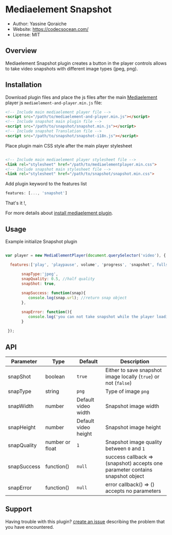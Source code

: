 # Mediaelement Snapshot

* Author: Yassine Qoraiche
* Website: https://codecsocean.com/
* License: MIT

## Overview

Mediaelement Snapshot plugin creates a button in the player controls allows to take video snapshots with different image types (jpeg, png).

## Installation

Download plugin files and place the js files after the main [Mediaelement](https://github.com/mediaelement/mediaelement/) player js `mediaelement-and-player.min.js` file:

```HTML
<!-- Include main mediaelement player file -->
<script src="/path/to/mediaelement-and-player.min.js"></script>
<!-- Include snapshot main plugin file -->
<script src="/path/to/snapshot/snapshot.min.js"></script>
<!-- Include snapshot Translation file -->
<script src="/path/to/snapshot/snapshot-i18n.js"></script>

```
Place plugin main CSS style after the main player stylesheet

```HTML

<!-- Include main mediaelement player stylesheet file -->
<link rel="stylesheet" href="/path/to/mediaelementplayer.min.css">
<!-- Include snapshot main stylesheet file -->
<link rel="stylesheet" href="/path/to/snapshot/snapshot.min.css">

```

Add plugin keyword to the features list

```Javascript
features: [..., 'snapshot']
```

That's it !, 

For more details about [install mediaelement plugin](https://github.com/mediaelement/mediaelement-plugins#installation).

## Usage

Example initialize Snapshot plugin

```Javascript

var player = new MediaElementPlayer(document.querySelector('video'), {

  features:['play', 'playpause', volume', 'progress', 'snapshot', fullscreen'],

       snapType:'jpeg',
       snapQuality: 0.5, //half quality
       snapShot: true,
            
       snapSuccess: function(snap){
          console.log(snap.url); //return snap object
       },

       snapError: function(){
          console.log('you can not take snapshot while the player loading !');
       }
       
 });

```

## API

| Parameter 	| Type 	          | Default | Description |
| ----------- | --------------  | --------| -----------
| snapShot    | boolean         | `true`  | Either to save snapshot image locally (`true`) or not (`false`)
| snapType    | string          | `png`   | Type of image `png`|`jpeg`
| snapWidth   | number          | Default video width  | Snapshot image width
| snapHeight  | number          | Default video height  | Snapshot image height
| snapQuality | number or float | `1`     | Snapshot image quality between `0` and `1`
| snapSuccess | function()      | `null`  | success callback => (snapshot) accepts one parameter contains snapshot object
| snapError   | function()      | `null`  | error callback() => () accepts no parameters 

## Support

Having trouble with this plugin? [create an issue](https://github.com/Codecsocean/mediaelement-snapshot/issues) describing the problem that you have encountered.
 
